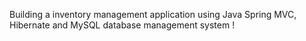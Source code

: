 Building a inventory management application using Java Spring MVC, Hibernate and MySQL database management system !